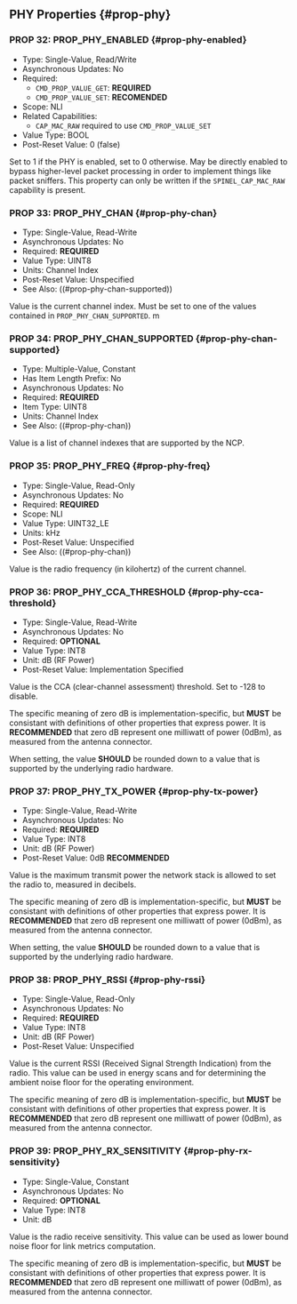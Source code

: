 ## PHY Properties {#prop-phy}

### PROP 32: PROP_PHY_ENABLED {#prop-phy-enabled}

* Type: Single-Value, Read/Write
* Asynchronous Updates: No
* Required:
    * `CMD_PROP_VALUE_GET`: **REQUIRED**
    * `CMD_PROP_VALUE_SET`: **RECOMENDED**
* Scope: NLI
* Related Capabilities:
  * `CAP_MAC_RAW` required to use `CMD_PROP_VALUE_SET`
* Value Type: BOOL
* Post-Reset Value: 0 (false)

Set to 1 if the PHY is enabled, set to 0 otherwise.
May be directly enabled to bypass higher-level packet processing
in order to implement things like packet sniffers. This property
can only be written if the `SPINEL_CAP_MAC_RAW` capability is present.

### PROP 33: PROP_PHY_CHAN {#prop-phy-chan}

* Type: Single-Value, Read-Write
* Asynchronous Updates: No
* Required: **REQUIRED**
* Value Type: UINT8
* Units: Channel Index
* Post-Reset Value: Unspecified
* See Also: ((#prop-phy-chan-supported))

Value is the current channel index. Must be set to one of the
values contained in `PROP_PHY_CHAN_SUPPORTED`.
m
### PROP 34: PROP_PHY_CHAN_SUPPORTED {#prop-phy-chan-supported}

* Type: Multiple-Value, Constant
* Has Item Length Prefix: No
* Asynchronous Updates: No
* Required: **REQUIRED**
* Item Type: UINT8
* Units: Channel Index
* See Also: ((#prop-phy-chan))

Value is a list of channel indexes that are supported by the
NCP.

### PROP 35: PROP_PHY_FREQ {#prop-phy-freq}

* Type: Single-Value, Read-Only
* Asynchronous Updates: No
* Required: **REQUIRED**
* Scope: NLI
* Value Type: UINT32_LE
* Units: kHz
* Post-Reset Value: Unspecified
* See Also: ((#prop-phy-chan))

Value is the radio frequency (in kilohertz) of the
current channel.

### PROP 36: PROP_PHY_CCA_THRESHOLD {#prop-phy-cca-threshold}

* Type: Single-Value, Read-Write
* Asynchronous Updates: No
* Required: **OPTIONAL**
* Value Type: INT8
* Unit: dB (RF Power)
* Post-Reset Value: Implementation Specified

Value is the CCA (clear-channel assessment) threshold. Set to
-128 to disable.

The specific meaning of zero dB is implementation-specific,
but **MUST** be consistant with definitions of other properties
that express power. It is **RECOMMENDED** that zero dB
represent one milliwatt of power (0dBm), as measured from the
antenna connector.

When setting, the value **SHOULD** be rounded down to a value
that is supported by the underlying radio hardware.

### PROP 37: PROP_PHY_TX_POWER {#prop-phy-tx-power}

* Type: Single-Value, Read-Write
* Asynchronous Updates: No
* Required: **REQUIRED**
* Value Type: INT8
* Unit: dB (RF Power)
* Post-Reset Value: 0dB **RECOMMENDED**

Value is the maximum transmit power the network stack is allowed
to set the radio to, measured in decibels.

The specific meaning of zero dB is implementation-specific,
but **MUST** be consistant with definitions of other properties
that express power. It is **RECOMMENDED** that zero dB
represent one milliwatt of power (0dBm), as measured from the
antenna connector.

When setting, the value **SHOULD** be rounded down to a value
that is supported by the underlying radio hardware.

### PROP 38: PROP_PHY_RSSI {#prop-phy-rssi}

* Type: Single-Value, Read-Only
* Asynchronous Updates: No
* Required: **REQUIRED**
* Value Type: INT8
* Unit: dB (RF Power)
* Post-Reset Value: Unspecified

Value is the current RSSI (Received Signal Strength Indication)
from the radio. This value can be used in energy scans and for
determining the ambient noise floor for the operating environment.

The specific meaning of zero dB is implementation-specific,
but **MUST** be consistant with definitions of other properties
that express power. It is **RECOMMENDED** that zero dB
represent one milliwatt of power (0dBm), as measured from the
antenna connector.

### PROP 39: PROP_PHY_RX_SENSITIVITY {#prop-phy-rx-sensitivity}

* Type: Single-Value, Constant
* Asynchronous Updates: No
* Required: **OPTIONAL**
* Value Type: INT8
* Unit: dB

Value is the radio receive sensitivity. This value can be used as
lower bound noise floor for link metrics computation.

The specific meaning of zero dB is implementation-specific,
but **MUST** be consistant with definitions of other properties
that express power. It is **RECOMMENDED** that zero dB
represent one milliwatt of power (0dBm), as measured from the
antenna connector.
